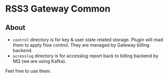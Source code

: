 # RSS3 Gateway Common

## About

- `control` directory is for key & user state related storage. Plugin will read them to apply flow control. They are managed by Gateway billing backend.
- `accesslog` directory is for accesslog report back to billing backend by MQ (we are using Kafka).

Feel free to use them.
